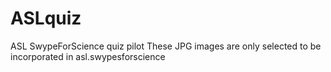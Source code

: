 # ASLquiz
ASL SwypeForScience quiz pilot
These JPG images are only selected to be incorporated in asl.swypesforscience
